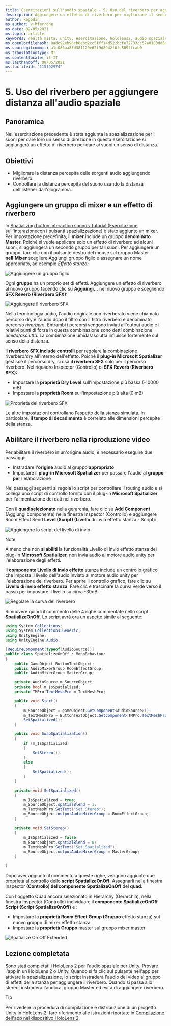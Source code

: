 ```yaml
---
title: Esercitazioni sull'audio spaziale - 5. Uso del riverbero per aggiungere distanza all'audio spaziale
description: Aggiungere un effetto di riverbero per migliorare il senso di variazione della distanza all'audio spaziale.
author: kegodin
ms.author: v-hferrone
ms.date: 02/05/2021
ms.topic: article
keywords: realtà mista, unity, esercitazione, hololens2, audio spaziale, MRTK, mixed reality toolkit, UWP, Windows 10, HRTF, funzione di trasferimento correlata alla testa, riverbero, spazialista Microsoft, mixer audio, riverbero SFX
ms.openlocfilehash: 8adc92eb96cb8ebd2cc5fff14d522bcfe72733cc5748183dd6db59d753e12a3e
ms.sourcegitcommit: a1c086aa83d381129e62f9d8942f0fc889ffcab0
ms.translationtype: MT
ms.contentlocale: it-IT
ms.lasthandoff: 08/05/2021
ms.locfileid: "115192974"
---
```

# <a name="5-using-reverb-to-add-distance-to-spatial-audio"></a>5. Uso del riverbero per aggiungere distanza all'audio spaziale

## <a name="overview"></a>Panoramica

Nell'esercitazione precedente è stata aggiunta la spazializzazione per i suoni per dare loro un senso di direzione in questa esercitazione si aggiungerà un effetto di riverbero per dare ai suoni un senso di distanza.

## <a name="objectives"></a>Obiettivi

* Migliorare la distanza percepita delle sorgenti audio aggiungendo riverbero.
* Controllare la distanza percepita del suono usando la distanza dell'listener dall'ologramma.

## <a name="add-a-mixer-group-and-a-reverb-effect"></a>Aggiungere un gruppo di mixer e un effetto di riverbero

In [Spatializing button interaction sounds Tutorial (Esercitazione sull'interazione](unity-spatial-audio-ch2.md)con i pulsanti spazializzazione) è stato aggiunto un mixer. Per impostazione predefinita, il **mixer** include un gruppo **denominato Master.** Poiché si vuole applicare solo un effetto di riverbero ad alcuni suoni, si aggiungerà un secondo gruppo per tali suoni. Per aggiungere un gruppo, fare clic con il pulsante  destro del mouse sul gruppo Master **nell'Mixer** scegliere Aggiungi gruppo figlio e assegnare un nome appropriato, ad esempio _Effetto stanza:_

![Aggiungere un gruppo figlio](images/spatial-audio/spatial-audio-05-section1-step1-1.PNG)

Ogni **gruppo** ha un proprio set di effetti. Aggiungere un effetto di riverbero al nuovo gruppo facendo clic su **Aggiungi...** nel nuovo gruppo e scegliendo **SFX Reverb (Riverbero SFX):**

![Aggiungere il riverbero SFX](images/spatial-audio/spatial-audio-05-section1-step1-2.PNG)

Nella terminologia audio, l'audio originale non riverberato viene chiamato percorso dry e l'audio dopo il filtro con il filtro riverbero è denominato percorso _riverbero_.  Entrambi i percorsi vengono inviati all'output audio e i relativi punti di forza in questa combinazione sono detti combinazione _umida/asciutta._ La combinazione umida/asciutta influisce fortemente sul senso della distanza.

Il **riverbero SFX include controlli** per regolare la combinazione riverbero/dry all'interno dell'effetto. Poiché il **plug-in Microsoft Spatializer** gestisce il percorso dry, si usa **il riverbero SFX** solo per il percorso riverbero. Nel riquadro Inspector (Controllo) di **SFX Reverb (Riverbero SFX):**

* Impostare la **proprietà Dry Level** sull'impostazione più bassa (-10000 mB)
* Impostare la **proprietà Room** sull'impostazione più alta (0 mB)

![Proprietà del riverbero SFX](images/spatial-audio/spatial-audio-05-section1-step1-3.PNG)

Le altre impostazioni controllano l'aspetto della stanza simulata. In particolare, **il tempo di decadimento** è correlato alle dimensioni percepite della stanza.

## <a name="enable-reverb-on-the-video-playback"></a>Abilitare il riverbero nella riproduzione video

Per abilitare il riverbero in un'origine audio, è necessario eseguire due passaggi:

* Instradare **l'origine** audio al gruppo **appropriato**
* Impostare il **plug-in Microsoft Spatializer** per passare l'audio al **gruppo per** l'elaborazione

Nei passaggi seguenti si regola lo script per controllare il routing audio e si collega uno script di controllo fornito con il plug-in **Microsoft Spatializer** per l'alimentazione dei dati nel riverbero.

Con il **quad selezionato** nella gerarchia, fare clic su **Add Component** (Aggiungi componente) nella finestra Inspector (Controllo) e aggiungere Room Effect Send **Level (Script) (Livello** di invio effetto stanza - Script):

![Aggiungere lo script del livello di invio](images/spatial-audio/spatial-audio-05-section2-step1-1.PNG)

> [!NOTE]
> A meno che non **si abiliti** la funzionalità Livello di invio effetto stanza del plug-in **Microsoft Spatializer,** non invia audio al motore audio unity per l'elaborazione degli effetti.

Il **componente Livello di invio effetto** stanza include un controllo grafico che imposta il livello dell'audio inviato al motore audio unity per l'elaborazione del riverbero. Per aprire il controllo grafico, fare clic su **Livello di invio effetto stanza**.  Fare clic e trascinare la curva verde verso il basso per impostare il livello su circa -30dB:

![Regolare la curva del riverbero](images/spatial-audio/spatial-audio-05-section2-step1-2.PNG)

Rimuovere quindi il commento delle 4 righe commentate nello script **SpatializeOnOff.** Lo script avrà ora un aspetto simile al seguente:

```c#
using System.Collections;
using System.Collections.Generic;
using UnityEngine;
using UnityEngine.Audio;

[RequireComponent(typeof(AudioSource))]
public class SpatializeOnOff : MonoBehaviour
{
    public GameObject ButtonTextObject;
    public AudioMixerGroup RoomEffectGroup;
    public AudioMixerGroup MasterGroup;

    private AudioSource m_SourceObject;
    private bool m_IsSpatialized;
    private TMPro.TextMeshPro m_TextMeshPro;

    public void Start()
    {
        m_SourceObject = gameObject.GetComponent<AudioSource>();
        m_TextMeshPro = ButtonTextObject.GetComponent<TMPro.TextMeshPro>();
        SetSpatialized();
    }

    public void SwapSpatialization()
    {
        if (m_IsSpatialized)
        {
            SetStereo();
        }
        else
        {
            SetSpatialized();
        }
    }

    private void SetSpatialized()
    {
        m_IsSpatialized = true;
        m_SourceObject.spatialBlend = 1;
        m_TextMeshPro.SetText("Set Stereo");
        m_SourceObject.outputAudioMixerGroup = RoomEffectGroup;
    }

    private void SetStereo()
    {
        m_IsSpatialized = false;
        m_SourceObject.spatialBlend = 0;
        m_TextMeshPro.SetText("Set Spatialized");
        m_SourceObject.outputAudioMixerGroup = MasterGroup;
    }

}
```

Dopo aver aggiunto il commento a queste righe, vengono aggiunte due proprietà al controllo dello **script SpatializeOnOff**. Assegnarli nella finestra Inspector **(Controllo) del componente SpatializeOnOff** del **quad**.

Con l'oggetto Quad ancora selezionato in Hierarchy (Gerarchia), nella finestra Inspector (Controllo) individuare il **componente SpatializeOnOff Script (Script SpatializeOnOff)** e :

* Impostare la **proprietà Room Effect Group (Gruppo** effetto stanza) sul nuovo gruppo di mixer effetto stanza
* Impostare la **proprietà Gruppo** master sul gruppo mixer master

![Spatialize On Off Extended](images/spatial-audio/spatial-audio-05-section2-step1-3.PNG)

## <a name="congratulations"></a>Lezione completata

Sono stati completati i HoloLens 2 per l'audio spaziale per Unity. Provare l'app in un HoloLens 2 o Unity. Quando si fa clic sul pulsante nell'app per attivare la spazializzazione, lo script instraderà l'audio del video al gruppo di effetti della stanza per aggiungere il riverbero. Quando si passa allo stereo, instraderà l'audio al gruppo Master ed evita di aggiungere riverbero.

> [!TIP]
> Per rivedere la procedura di compilazione e distribuzione di un progetto Unity in HoloLens 2, fare riferimento alle istruzioni riportate in [Compilazione dell'app nel dispositivo HoloLens 2](mr-learning-base-02.md#building-your-application-to-your-hololens-2).
